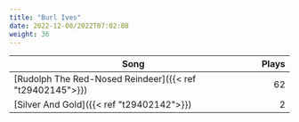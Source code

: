 ```yaml
---
title: "Burl Ives"
date: 2022-12-08/2022T07:02:08
weight: 36
---
```




 Song | Plays 
----- | -----:
[Rudolph The Red-Nosed Reindeer]({{< ref "t29402145">}}) | 62
[Silver And Gold]({{< ref "t29402142">}}) | 2

